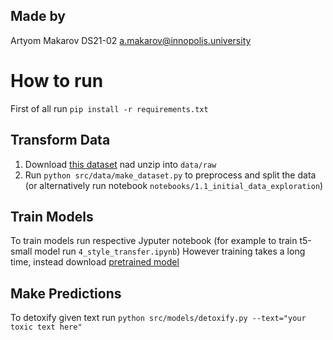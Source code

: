 ## Made by
Artyom Makarov DS21-02 
a.makarov@innopolis.university

# How to run
First of all run `pip install -r requirements.txt`
## Transform Data
1. Download [this dataset](https://github.com/skoltech-nlp/detox/releases/download/emnlp2021/filtered_paranmt.zip) nad unzip into `data/raw`
2. Run `python src/data/make_dataset.py` to preprocess and split the data (or alternatively run notebook `notebooks/1.1_initial_data_exploration`)
## Train Models
To train models run respective Jyputer notebook (for example to train t5-small model run `4_style_transfer.ipynb`)
However training takes a long time, instead download [pretrained model](https://github.com/Smulemun/PMLDL-assigment/releases/tag/model)
## Make Predictions
To detoxify given text run `python src/models/detoxify.py --text="your toxic text here"`
